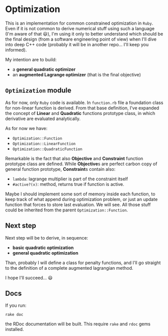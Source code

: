 # Optimization

This is an implementation for common constrained optimization in `Ruby`. Even if it is not common to derive numerical stuff using such a language (I'm aware of that :smiley:), I'm using it only to better understand which should be the final design (from a software engineering point of view) when I'll dive into deep C++ code (probably it will be in another repo... I'll keep you informed).

My intention are to build:

 * a **general quadratic optimizer**
 * an **augmented Lagrange optimizer** (that is the final objective)

## `Optimization` module

As for now, only `Ruby` code is available. In `function.rb` file a foundation class for non-linear function is derived. From that base definition, I've expanded the concept of **Linear** and **Quadratic** functions prototype class, in which derivative are evaluated analytically.

As for now we have:

 * `Optimization::Function`
 * `Optimization::LinearFunction`
 * `Optimization::QuadraticFunction`

Remarkable is the fact that also **Objective** and **Constraint** function prototype class are defined. While **Objective**s are perfect carbon copy of general function prototype, **Constraint**s contain also:

 * `lambda`: lagrange multiplier is part of the constraint itself
 * `#active?(x)`: method, returns true if function is active.

Maybe I should implement some sort of memory inside each function, to keep track of what append during optimization problem, or just an update function that forces to store last evaluation. We will see. All those stuff could be inherited from the parent `Optimization::Function`.

## Next step

Next step will be to derive, in sequence:

 * **basic quadratic optimization**
 * **general quadratic optimization**

Than, probably I will define a class for penalty functions, and I'll go straight to the definition of a complete augmented lagrangian method.

I hope I'll succeed... :smiley:

## Docs

If you run:

```
rake doc
```

the RDoc documentation will be built. This require `rake` and `rdoc` gems installed.
